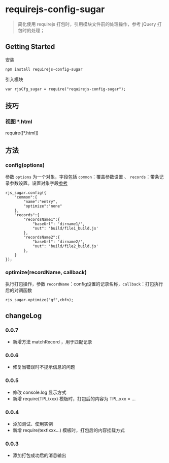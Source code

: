 # requirejs-config-sugar

> 简化使用 requirejs 打包时，引用模块文件前的处理操作，参考 jQuery 打包时的处理；

## Getting Started

安装

`npm install requirejs-config-sugar`

引入模块

`var rjsCfg_sugar = require("requirejs-config-sugar");`

## 技巧

### 视图 *.html
require([*.html])

## 方法

### config(options)
参数 `options` 为一个对象，字段包括 `common`：覆盖参数设置 、 `records`：带条记录参数设置。设置对象字段[参考](https://github.com/requirejs/r.js/blob/master/build/example.build.js)

    rjs_sugar.config({
    	"common":{
    		"name":"entry",
    		"optimize":"none"
    	},
    	"records":{
    		"recordsName1":{
    			"baseUrl": 'dirname1/',
    			"out": 'build/file1_build.js'
    		},
    		"recordsName2":{
    			"baseUrl": 'dirname2/',
    			"out": 'build/file2_build.js'
    		},
    	}
    });

### optimize(recordName, callback)
执行打包操作，参数 `recordName`：config设置的记录名称，`callback`：打包执行后的对调函数

	rjs_sugar.optimize("gf",cbfn);

## changeLog
### 0.0.7

- 新增方法 matchRecord ，用于匹配记录

### 0.0.6

- 修复当错误时不提示信息的问题

### 0.0.5

- 修改 console.log 显示方式
- 新增 require(TPL/xxx) 模板时，打包后的内容为 TPL.xxx = ...

### 0.0.4

- 添加测试、使用实例
- 新增 require(text!xxx...) 模板时，打包后的内容挂载方式


### 0.0.3

- 添加打包成功后的消息输出



